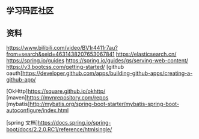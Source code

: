 ## 学习码匠社区

## 资料
https://www.bilibili.com/video/BV1r4411r7au?from=search&seid=4631438207653067841
https://elasticsearch.cn/
https://spring.io/guides
https://spring.io/guides/gs/serving-web-content/
https://v3.bootcss.com/getting-started/
[github oauth]https://developer.github.com/apps/building-github-apps/creating-a-github-app/

[OkHttp]https://square.github.io/okhttp/
[maven]https://mvnrepository.com/repos
[mybatis]http://mybatis.org/spring-boot-starter/mybatis-spring-boot-autoconfigure/index.html

[spring 文档]https://docs.spring.io/spring-boot/docs/2.2.0.RC1/reference/htmlsingle/
